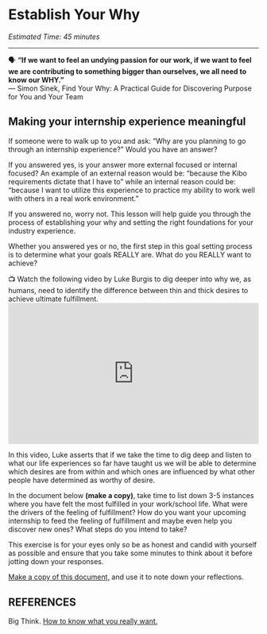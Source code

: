 # Establish Your Why

*Estimated Time: 45 minutes*

---

<aside>
  
  🗣 **“If we want to feel an undying passion for our work, if we want to feel we are contributing to something bigger than ourselves, we all need to know our WHY.”** <br>
  — Simon Sinek, Find Your Why: A Practical Guide for Discovering Purpose for You and Your Team

</aside>


## Making your internship experience meaningful

If someone were to walk up to you and ask: “Why are you planning to go through an internship experience?” Would you have an answer?

If you answered yes, is your answer more external focused or internal focused? An example of an external reason would be: “because the Kibo requirements dictate that I have to” while an internal reason could be: “because I want to utilize this experience to practice my ability to work well with others in a real work environment.”

If you answered no, worry not. This lesson will help guide you through the process of establishing your why and setting the right foundations for your industry experience. 

Whether you answered yes or no, the first step in this goal setting process is to determine what your goals REALLY are. What do you REALLY want to achieve? 

<aside> 
  📺 Watch the following video by Luke Burgis to dig deeper into why we, as humans, need to identify the difference between thin and thick desires to achieve ultimate fulfillment. 
</aside>

 <div style="position: relative; padding-bottom: 56.25%; height: 0;">
  <iframe width="560" height="315" src="https://www.youtube.com/watch?v=dtBtov2f7e4" title="YouTube video player" frameborder="0" allow="accelerometer; autoplay; clipboard-write; encrypted-media; gyroscope; picture-in-picture; web-share" allowfullscreen style="position: absolute; top: 0; left: 0; width: 100%; height: 100%;"></iframe>
  </div>


In this video, Luke asserts that if we take the time to dig deep and listen to what our life experiences so far have taught us we will be able to determine which desires are from within and which ones are influenced by what other people have determined as worthy of desire.

In the document below **(make a copy)**, take time to list down 3-5 instances where you have felt the most fulfilled in your work/school life. What were the drivers of the feeling of fulfillment? How do you want your upcoming internship to feed the feeling of fulfillment and maybe even help you discover new ones? What steps do you intend to take?

This exercise is for your eyes only so be as honest and candid with yourself as possible and ensure that you take some minutes to think about it before jotting down your responses.

<a href="https://docs.google.com/document/d/1k8OJFymVJ3eY-LAKGtXiW2e_jycf1nWCxBOtZpM2nyY/copy" target="_blank"> Make a copy of this document,</a> and use it to note down your reflections.


## REFERENCES

Big Think. <a href="https://www.youtube.com/watch?v=dtBtov2f7e4" target="_blank"> How to know what you really want.</a>


